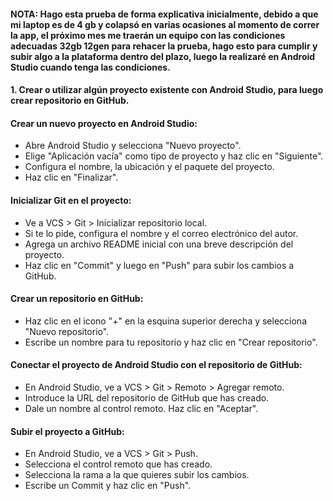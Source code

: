 #### NOTA: Hago esta prueba de forma explicativa inicialmente, debido a que mi laptop es de 4 gb y colapsó en varias ocasiones al momento de correr la app, el próximo mes me traerán un equipo con las condiciones adecuadas 32gb 12gen para rehacer la prueba, hago esto para cumplir y subir algo a la plataforma dentro del plazo, luego la realizaré en Android Studio cuando tenga las condiciones.

#### 1. Crear o utilizar algún proyecto existente con Android Studio, para luego crear repositorio en GitHub. 

#### Crear un nuevo proyecto en Android Studio:
  - Abre Android Studio y selecciona "Nuevo proyecto".
  - Elige "Aplicación vacía" como tipo de proyecto y haz clic en "Siguiente".
  - Configura el nombre, la ubicación y el paquete del proyecto.
  - Haz clic en "Finalizar".

#### Inicializar Git en el proyecto:
- Ve a VCS > Git > Inicializar repositorio local.
- Si te lo pide, configura el nombre y el correo electrónico del autor.
- Agrega un archivo README inicial con una breve descripción del proyecto.
- Haz clic en "Commit" y luego en "Push" para subir los cambios a GitHub.

#### Crear un repositorio en GitHub:
- Haz clic en el icono "+" en la esquina superior derecha y selecciona "Nuevo repositorio".
- Escribe un nombre para tu repositorio y haz clic en "Crear repositorio".

#### Conectar el proyecto de Android Studio con el repositorio de GitHub:
- En Android Studio, ve a VCS > Git > Remoto > Agregar remoto.
- Introduce la URL del repositorio de GitHub que has creado.
- Dale un nombre al control remoto.
Haz clic en "Aceptar".

#### Subir el proyecto a GitHub:
- En Android Studio, ve a VCS > Git > Push.
- Selecciona el control remoto que has creado.
- Selecciona la rama a la que quieres subir los cambios.
- Escribe un Commit y haz clic en "Push".
